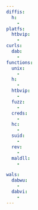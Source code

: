 ```yaml
---
diffis:
  h:
    -
platfs:
  htbvip:
    -
curls:
  dab:
    -
functions:
  unix:
    -
  h:
    -
  htbvip:
    -
  fuzz:
    -
  creds:
    -
  hc:
    -
  suid:
    -
  rev:
    -
  maldll:
    -

wals:
  dabwu:
    -
  dabvi:
    -
---
```

